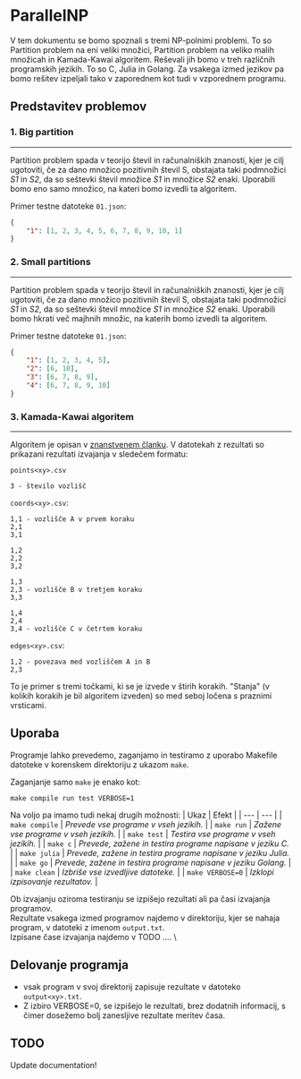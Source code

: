 # ParallelNP

V tem dokumentu se bomo spoznali s tremi NP-polnimi problemi. To so Partition problem na eni veliki množici, Partition problem na veliko malih množicah in Kamada-Kawai algoritem. Reševali jih bomo v treh različnih programskih jezikih. To so C, Julia in Golang. Za vsakega izmed jezikov pa bomo rešitev izpeljali tako v zaporednem kot tudi v vzporednem programu.



## Predstavitev problemov


### 1. Big partition
---
Partition problem spada v teorijo števil in računalniških znanosti, kjer je cilj ugotoviti, če za dano množico pozitivnih števil S, obstajata taki podmnožici _S1_ in _S2_, da so seštevki števil množice _S1_ in množice _S2_ enaki.
Uporabili bomo eno samo množico, na kateri bomo izvedli ta algoritem.

Primer testne datoteke `01.json`:
```json
{
    "1": [1, 2, 3, 4, 5, 6, 7, 8, 9, 10, 1]
}
```

### 2. Small partitions
---
Partition problem spada v teorijo števil in računalniških znanosti, kjer je cilj ugotoviti, če za dano množico pozitivnih števil S, obstajata taki podmnožici _S1_ in _S2_, da so seštevki števil množice _S1_ in množice _S2_ enaki.
Uporabili bomo hkrati več majhnih množic, na katerih bomo izvedli ta algoritem.

Primer testne datoteke `01.json`:
```json
{
    "1": [1, 2, 3, 4, 5],
    "2": [6, 10],
    "3": [6, 7, 8, 9],
    "4": [6, 7, 8, 9, 10]
}
```

### 3. Kamada-Kawai algoritem
---
Algoritem je opisan v [znanstvenem članku](./docs/document.pdf). V datotekah z rezultati so prikazani rezultati izvajanja v sledečem formatu:

`points<xy>.csv`
```
3 - število vozlišč
```

`coords<xy>.csv`:
```
1,1 - vozlišče A v prvem koraku
2,1 
3,1

1,2
2,2
3,2

1,3
2,3 - vozlišče B v tretjem koraku
3,3

1,4
2,4
3,4 - vozlišče C v četrtem koraku
```

`edges<xy>.csv`:
```
1,2 - povezava med vozliščem A in B
2,3
```

To je primer s tremi točkami, ki se je izvede v štirih korakih. "Stanja" (v kolikih korakih je bil algoritem izveden) so med seboj ločena s praznimi vrsticami.

## Uporaba
Programje lahko prevedemo, zaganjamo in testiramo z uporabo Makefile datoteke v korenskem direktoriju z ukazom `make`.

Zaganjanje samo `make` je enako kot:
```make
make compile run test VERBOSE=1
```

Na voljo pa imamo tudi nekaj drugih možnosti:
| Ukaz | Efekt |
| --- | --- |
| `make compile` | _Prevede vse programe v vseh jezikih._ |
| `make run` | _Zažene vse programe v vseh jezikih._ |
| `make test` | _Testira vse programe v vseh jezikih._ |
| `make c` | _Prevede, zažene in testira programe napisane v jeziku C._ |
| `make julia` | _Prevede, zažene in testira programe napisane v jeziku Julia._ |
| `make go` | _Prevede, zažene in testira programe napisane v jeziku Golang._ |
| `make clean` | _Izbriše vse izvedljive datoteke._ |
| `make VERBOSE=0` | _Izklopi izpisovanje rezultatov._ |

Ob izvajanju oziroma testiranju se izpišejo rezultati ali pa časi izvajanja programov.\
Rezultate vsakega izmed programov najdemo v direktoriju, kjer se nahaja program, v datoteki z imenom `output.txt`.\
Izpisane čase izvajanja najdemo v TODO .... \

## Delovanje programja
- vsak program v svoj direktorij zapisuje rezultate v datoteko `output<xy>.txt`.
- Z izbiro VERBOSE=0, se izpišejo le rezultati, brez dodatnih informacij, s čimer dosežemo bolj zanesljive rezultate meritev časa.

## TODO
Update documentation!